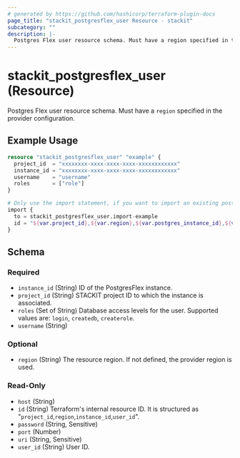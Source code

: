 ```yaml
---
# generated by https://github.com/hashicorp/terraform-plugin-docs
page_title: "stackit_postgresflex_user Resource - stackit"
subcategory: ""
description: |-
  Postgres Flex user resource schema. Must have a region specified in the provider configuration.
---
```


# stackit_postgresflex_user (Resource)

Postgres Flex user resource schema. Must have a `region` specified in the provider configuration.

## Example Usage

```terraform
resource "stackit_postgresflex_user" "example" {
  project_id  = "xxxxxxxx-xxxx-xxxx-xxxx-xxxxxxxxxxxx"
  instance_id = "xxxxxxxx-xxxx-xxxx-xxxx-xxxxxxxxxxxx"
  username    = "username"
  roles       = ["role"]
}

# Only use the import statement, if you want to import an existing postgresflex user
import {
  to = stackit_postgresflex_user.import-example
  id = "${var.project_id},${var.region},${var.postgres_instance_id},${var.user_id}"
}
```

<!-- schema generated by tfplugindocs -->
## Schema

### Required

- `instance_id` (String) ID of the PostgresFlex instance.
- `project_id` (String) STACKIT project ID to which the instance is associated.
- `roles` (Set of String) Database access levels for the user. Supported values are: `login`, `createdb`, `createrole`.
- `username` (String)

### Optional

- `region` (String) The resource region. If not defined, the provider region is used.

### Read-Only

- `host` (String)
- `id` (String) Terraform's internal resource ID. It is structured as "`project_id`,`region`,`instance_id`,`user_id`".
- `password` (String, Sensitive)
- `port` (Number)
- `uri` (String, Sensitive)
- `user_id` (String) User ID.
